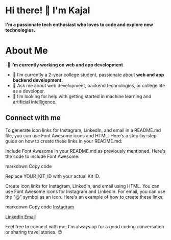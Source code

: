 <html>
<head>

</head>
<body>
 

# Hi there! 👋 I'm Kajal


**I'm a passionate tech enthusiast who loves to code and explore new technologies.**

<!--
**kajal-sinha02/kajal-sinha02** is a ✨ _special_ ✨ repository because its `README.md` (this file) appears on your GitHub profile.

Here are some ideas to get you started:-->



# About Me

-**🔭 I’m currently working on web and app development**
- 🌱 I’m currently a 2-year college student, passionate about **web and app backend development**.
- 💬 Ask me about web development, backend technologies, or college life as a developer.
- 🤔 I’m looking for help with getting started in machine learning and artificial intelligence.

<h2>Connect with me</h2> 

To generate icon links for Instagram, LinkedIn, and email in a README.md file, you can use Font Awesome icons and HTML. Here's a step-by-step guide on how to create these links in your README.md:

Include Font Awesome in your README.md as previously mentioned. Here's the code to include Font Awesome:

markdown
Copy code
<html>
<head>
    <script src="https://kit.fontawesome.com/YOUR_KIT_ID.js" crossorigin="anonymous"></script>
</head>
<body>
    <!-- Your Markdown content here -->
</body>
</html>
Replace YOUR_KIT_ID with your actual Kit ID.

Create icon links for Instagram, LinkedIn, and email using HTML. You can use Font Awesome icons for Instagram and LinkedIn. For email, you can use the "@" symbol as an icon. Here's an example of how to create these links:

markdown
Copy code
<a href="https://instagram.com/kajall_sinha?igshid=OGQ5ZDc2ODk2ZA==">
    <i class="fab fa-instagram"></i> Instagram
</a>

<a href="https://www.linkedin.com/in/kajal-sinha-37084b257">
    <i class="fab fa-linkedin"></i> LinkedIn
</a>

<a href="mailto:kajal.sinha@yahoo.com">
    <i class="fas fa-at"></i> Email
</a>

</a>

Feel free to connect with me; I'm always up for a good coding conversation or sharing travel stories. 😊

</body>
</html>






